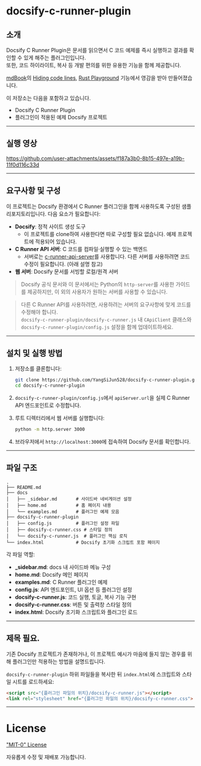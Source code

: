 
# docsify-c-runner-plugin

## 소개

Docsify C Runner Plugin은 문서를 읽으면서 C 코드 예제를 즉시 실행하고 결과를 확인할 수 있게 해주는 플러그인입니다.   
또한, 코드 하이라이트, 복사 등 개발 편의를 위한 유용한 기능을 함께 제공합니다.

[mdBook](https://github.com/rust-lang/mdBook)의 [Hiding code lines](https://rust-lang.github.io/mdBook/format/mdbook.html#hiding-code-lines), [Rust Playground](https://rust-lang.github.io/mdBook/format/mdbook.html#rust-playground) 기능에서 영감을 받아 만들어졌습니다.

이 저장소는 다음을 포함하고 있습니다.

* Docsify C Runner Plugin 
* 플러그인이 적용된 예제 Docsify 프로젝트

---

## 실행 영상

https://github.com/user-attachments/assets/f187a3b0-8b15-497e-a19b-11f0d116c33d

---

## 요구사항 및 구성

이 프로젝트는 Docsify 환경에서 C Runner 플러그인을 함께 사용하도록 구성된 샘플 리포지토리입니다. 다음 요소가 필요합니다:

* **Docsify**: 정적 사이트 생성 도구
    * 이 프로젝트를 clone하여 사용한다면 따로 구성할 필요 없습니다. 예제 프로젝트에 적용되어 있습니다.
* **C Runner API 서버**: C 코드를 컴파일·실행할 수 있는 백엔드
    * 서버로는 [c-runner-api-server](https://github.com/YangSiJun528/c-runner-api-server)를 사용합니다. 다른 서버를 사용하려면 코드 수정이 필요합니다. (아래 설명 참고)
* **웹 서버**: Docsify 문서를 서빙할 로컬/원격 서버

> Docsify 공식 문서와 이 문서에서는 Python의 `http-server`를 사용한 가이드를 제공하지만, 이 외의 사용자가 원하는 서버를 사용할 수 있습니다.

> 다른 C Runner API를 사용하려면, 사용하려는 서버의 요구사항에 맞게 코드를 수정해야 합니다.   
> `docsify-c-runner-plugin/docsify-c-runner.js` 내 `CApiClient` 클래스와 `docsify-c-runner-plugin/config.js` 설정을 함께 업데이트하세요.  

---

## 설치 및 실행 방법

1. 저장소를 클론합니다:

   ```bash
   git clone https://github.com/YangSiJun528/docsify-c-runner-plugin.git
   cd docsify-c-runner-plugin
   ```
2. `docsify-c-runner-plugin/config.js`에서 `apiServer.url`을 실제 C Runner API 엔드포인트로 수정합니다.
3. 루트 디렉터리에서 웹 서버를 실행합니다:

   ```bash
   python -m http.server 3000
   ```
4. 브라우저에서 `http://localhost:3000`에 접속하여 Docsify 문서를 확인합니다.


---

## 파일 구조

```plaintext
.
├── README.md
├── docs
│   ├── _sidebar.md       # 사이드바 네비게이션 설정
│   ├── home.md           # 홈 페이지 내용
│   └── examples.md       # 플러그인 예제 모음
├── docsify-c-runner-plugin
│   ├── config.js         # 플러그인 설정 파일
│   ├── docsify-c-runner.css # 스타일 정의
│   └── docsify-c-runner.js  # 플러그인 핵심 로직
└── index.html            # Docsify 초기화 스크립트 포함 페이지
```

각 파일 역할:

* **\_sidebar.md**: docs 내 사이드바 메뉴 구성
* **home.md**: Docsify 메인 페이지
* **examples.md**: C Runner 플러그인 예제
* **config.js**: API 엔드포인트, UI 옵션 등 플러그인 설정
* **docsify-c-runner.js**: 코드 실행, 토글, 복사 기능 구현
* **docsify-c-runner.css**: 버튼 및 출력창 스타일 정의
* **index.html**: Docsify 초기화 스크립트와 플러그인 로드

---

## 제목 필요.

기존 Docsify 프로젝트가 존재하거나, 이 프로젝트 예시가 마음에 들지 않는 경우를 위해 플러그인만 적용하는 방법을 설명드립니다.

`docsify-c-runner-plugin` 하위 파일들을 복사한 뒤 `index.html`에 스크립트와 스타일 시트를 로드하세요:

```html
<script src="{플러그인 파일의 위치}/docsify-c-runner.js"></script>
<link rel="stylesheet" href="{플러그인 파일의 위치}/docsify-c-runner.css">
```

---

# License

["MIT-0" License](./LICENSE)

자유롭게 수정 및 재배포 가능합니다.
